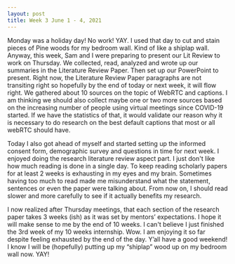 ```yaml
---
layout: post
title: Week 3 June 1 - 4, 2021
---
```


Monday was a holiday day! No work! YAY. I used that day to cut and stain pieces of Pine woods for my bedroom wall. Kind of like a shiplap wall. Anyway, this week, Sam and I were preparing to present our Lit Review to work on Thursday. We collected, read, analyzed and wrote up our summaries in the Literature Review Paper. Then set up our PowerPoint to present. Right now, the Literature Review Paper paragraphs are not transiting right so hopefully by the end of today or next week, it will flow right. We gathered about 10 sources on the topic of WebRTC and captions. I am thinking we should also collect maybe one or two more sources based on the increasing number of people using virtual meetings since COVID-19 started. If we have the statistics of that, it would validate our reason why it is necessary to do research on the best default captions that most or all webRTC should have. 


Today I also got ahead of myself and started setting up the informed consent form, demographic survey and questions in time for next week. I enjoyed doing the research literature review aspect part. I just don't like how much reading is done in a single day. To keep reading scholarly papers for at least 2 weeks is exhausting in my eyes and my brain. Sometimes having too much to read made me misunderstand what the statement, sentences or even the paper were talking about. From now on, I should read slower and more carefully to see if it actually benefits my research. 


I now realized after Thursday meetings, that each section of the research paper takes 3 weeks (ish) as it was set by mentors’ expectations. I hope it will make sense to me by the end of 10 weeks. I can't believe I just finished the 3rd week of my 10 weeks internship. Wow. I am enjoying it so far despite feeling exhausted by the end of the day. Y’all have a good weekend! I know I will be (hopefully) putting up my “shiplap” wood up on my bedroom wall now. YAY!

